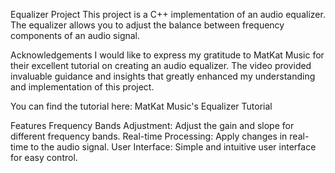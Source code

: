 Equalizer Project
This project is a C++ implementation of an audio equalizer. The equalizer allows you to adjust the balance between frequency components of an audio signal.

Acknowledgements
I would like to express my gratitude to MatKat Music for their excellent tutorial on creating an audio equalizer. The video provided invaluable guidance and insights that greatly enhanced my understanding and implementation of this project.

You can find the tutorial here: MatKat Music's Equalizer Tutorial

Features
Frequency Bands Adjustment: Adjust the gain and slope for different frequency bands.
Real-time Processing: Apply changes in real-time to the audio signal.
User Interface: Simple and intuitive user interface for easy control.
